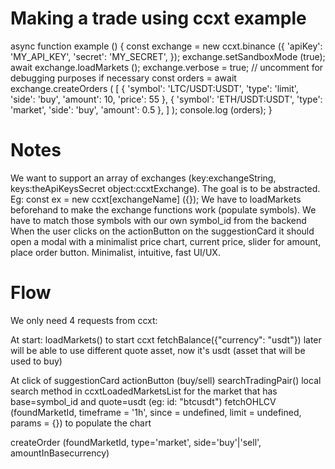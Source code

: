 # Making a trade using ccxt example
async function example () {
    const exchange = new ccxt.binance ({
        'apiKey': 'MY_API_KEY',
        'secret': 'MY_SECRET',
    });
    exchange.setSandboxMode (true);
    await exchange.loadMarkets ();
    exchange.verbose = true; // uncomment for debugging purposes if necessary
    const orders = await exchange.createOrders (
        [
            { 'symbol': 'LTC/USDT:USDT', 'type': 'limit', 'side': 'buy', 'amount': 10, 'price': 55 },
            { 'symbol': 'ETH/USDT:USDT', 'type': 'market', 'side': 'buy', 'amount': 0.5 },
        ]
    );
    console.log (orders);
}

# Notes
 We want to support an array of exchanges (key:exchangeString, keys:theApiKeysSecret object:ccxtExchange). The goal is to be abstracted. Eg: const ex = new ccxt[exchangeName] ({});
 We have to loadMarkets beforehand to make the exchange functions work (populate symbols).
 We have to match those symbols with our own symbol_id from the backend
 When the user clicks on the actionButton on the suggestionCard it should open a modal with a minimalist price chart, current price, slider for amount, place order button.
 Minimalist, intuitive, fast UI/UX.

# Flow
We only need 4 requests from ccxt:

At start:
loadMarkets() to start ccxt
fetchBalance({"currency": "usdt"}) later will be able to use different quote asset, now it's usdt (asset that will be used to buy)

At click of suggestionCard actionButton (buy/sell)
searchTradingPair() local search method in ccxtLoadedMarketsList for the market that has base=symbol_id and quote=usdt (eg: id: "btcusdt")
fetchOHLCV (foundMarketId, timeframe = '1h', since = undefined, limit = undefined, params = {}) to populate the chart

createOrder (foundMarketId, type='market', side='buy'|'sell', amountInBasecurrency)










